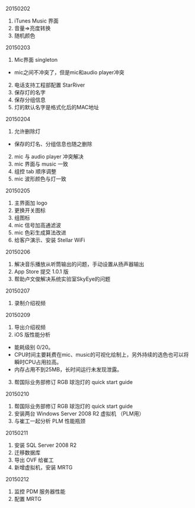 
20150202

1. iTunes Music 界面
2. 音量=>亮度转换
3. 随机颜色

20150203

1. Mic界面 singleton
  - mic之间不冲突了，但是mic和audio player冲突
2. 电话支持工程部配置 StarRiver
3. 保存灯的名字
4. 保存分组信息
5. 灯的默认名字是格式化后的MAC地址

20150204

1. 允许删除灯
  - 保存的灯名、分组信息也随之删除
2. mic 与 audio player 冲突解决
3. mic 界面与 music 一致
4. 组控 tab 顺序调整
5. mic 波形颜色与灯一致

20150205

1. 主界面加 logo
2. 更换开关图标
3. 组图标
4. mic 信号加高通滤波
5. mic 色彩生成算法改进
6. 给客户演示、安装 Stellar WiFi

20150206

1. 解决音乐播放从听筒输出的问题，手动设置从扬声器输出
2. App Store 提交 1.0.1 版
3. 帮助卢文俊解决系统实验室SkyEye的问题

20150207

1. 录制介绍视频

20150209

1. 导出介绍视频
2. iOS 版性能分析
  - 能耗级别 0/20。
  - CPU时间主要耗费在mic、music的可视化绘制上，另外持续的选色也可以将瞬时CPU占用拉高。
  - 内存占用不到25MB，长时间运行未发现泄露。
3. 帮国际业务部修订 RGB 球泡灯的 quick start guide

20150210

1. 帮国际业务部修订 RGB 球泡灯的 quick start guide
2. 安装两台 Windows Server 2008 R2 虚拟机 （PLM用）
3. 与崔工一起分析 PLM 性能瓶颈

20150211

1. 安装 SQL Server 2008 R2
2. 迁移数据库
3. 导出 OVF 给崔工
4. 新增虚拟机，安装 MRTG

20150212

1. 监控 PDM 服务器性能
2. 配置 MRTG

[//]: # (comment)
